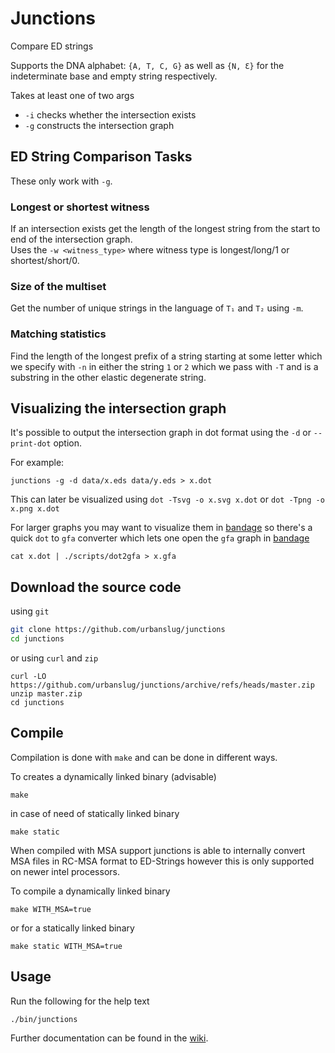 # Junctions

Compare ED strings

Supports the DNA alphabet: `{A, T, C, G}` as well as `{N, Ɛ}` for the indeterminate base and empty string respectively.

Takes at least one of two args

 - `-i` checks whether the intersection exists
 - `-g` constructs the intersection graph

## ED String Comparison Tasks
These only work with `-g`.

### Longest or shortest witness
If an intersection exists get the length of the longest string from the start to
end of the intersection graph.<br>
Uses the `-w <witness_type>` where witness type is longest/long/1 or shortest/short/0.

### Size of the multiset
Get the number of unique strings in the language of `T₁` and `T₂` using `-m`.

### Matching statistics
Find the length of the longest prefix of a string starting at some letter which
we specify with `-n` in either the string `1` or `2` which we pass with `-T` and
is a substring in the other elastic degenerate string.

## Visualizing the intersection graph

It's possible to output the intersection graph in dot format using the `-d`
or `--print-dot` option.

For example:

```
junctions -g -d data/x.eds data/y.eds > x.dot
```

This can later be visualized using  `dot -Tsvg -o x.svg x.dot` or
`dot -Tpng -o x.png x.dot`


For larger graphs you may want to visualize them in
[bandage](https://github.com/rrwick/Bandage/) so there's a quick
`dot` to `gfa` converter which lets one open the `gfa` graph in
[bandage](https://github.com/rrwick/Bandage/)

```
cat x.dot | ./scripts/dot2gfa > x.gfa
```


## Download the source code
using `git`
```sh
git clone https://github.com/urbanslug/junctions
cd junctions
```

or using `curl` and `zip`
```
curl -LO https://github.com/urbanslug/junctions/archive/refs/heads/master.zip
unzip master.zip
cd junctions
```

## Compile

Compilation is done with `make` and can be done in different ways.

To creates a dynamically linked binary (advisable)
```
make
```

in case of need of statically linked binary
```
make static
```


When compiled with MSA support junctions is able to internally convert MSA 
files in RC-MSA format to ED-Strings however this is only supported on newer 
intel processors.

To compile a dynamically linked binary
```
make WITH_MSA=true
```

or for a statically linked binary
```
make static WITH_MSA=true
```

## Usage
Run the following for the help text

```
./bin/junctions
```

Further documentation can be found in the [wiki](/wiki).
